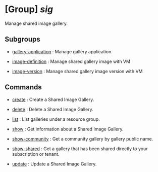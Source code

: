 # [Group] _sig_

Manage shared image gallery.

## Subgroups

- [gallery-application](/Commands/sig/gallery-application/readme.md)
: Manage gallery application.

- [image-definition](/Commands/sig/image-definition/readme.md)
: Manage shared gallery image with VM

- [image-version](/Commands/sig/image-version/readme.md)
: Manage shared gallery image version with VM

## Commands

- [create](/Commands/sig/_create.md)
: Create a Shared Image Gallery.

- [delete](/Commands/sig/_delete.md)
: Delete a Shared Image Gallery.

- [list](/Commands/sig/_list.md)
: List galleries under a resource group.

- [show](/Commands/sig/_show.md)
: Get information about a Shared Image Gallery.

- [show-community](/Commands/sig/_show-community.md)
: Get a community gallery by gallery public name.

- [show-shared](/Commands/sig/_show-shared.md)
: Get a gallery that has been shared directly to your subscription or tenant.

- [update](/Commands/sig/_update.md)
: Update a Shared Image Gallery.
